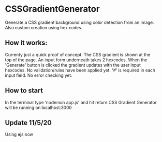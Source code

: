 # CSSGradientGenerator
Generate a CSS gradient background using color detection from an image. Also custom creation using hex codes.

## How it works:
Currenty just a quick proof of concept.
The CSS gradient is shown at the top of the page. An input form underneath takes 2 hexcodes.
When the 'Generate' button is clicked the gradient updates with the user input hexcodes.
No validation/rules have been applied yet. '#' is required in each input field. No error checking yet.

## How to start
In the terminal type 'nodemon app.js' and hit return
CSS Gradient Generator will be running on localhost:3000

## Update 11/5/20
Using ejs now
